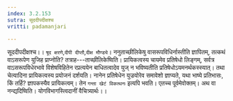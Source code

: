 ```yaml
---
index: 3.2.153
sutra: सूददीपदीक्षश्च
vritti: padamanjari

---
```

सूददीपदीक्षश्च।। `षूद क्षरणे`,`दीपी दीप्तौ`,`दीक्ष मौण्ड्ये`।
ननुताच्छीलिकेषु वासरूपविधिर्नास्तीति ज्ञापितम्, तत्कथं वाऽसरूपेण युजिह प्राप्नोति? तत्राह---ताच्छीलिकेष्विति। प्रायिकत्वस्य चायमेव प्रतिषेधो लिङ्गम्, सर्वत्र वाऽसरूपविधेरभावे विशेषविहितेन रप्रत्ययेन बाधितत्वादेव युज् न भविष्यतीति प्रतिषेधोऽयमनर्थकस्स्यात्। तथा चेत्यादिना प्रायिकत्वस्य प्रयोजनं दर्शयति। नानेन प्रतिषेधेन युज्रयोरेव समावेशो ज्ञाप्यते, यथा भाष्ये प्रतिभासः, किं तर्हि? ज्ञापकस्यैव प्रायिकत्वम्। तेन `गन्ता खेटं विकत्थनः` इत्यपि भवति। एतच्च पूर्वमेवोक्तम्। 
अथ वा नन्द्यदिष्विति। योगविभागस्त्विदानीं वैचित्र्यार्थः।।